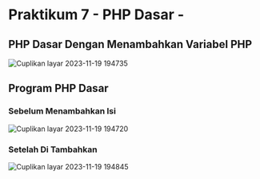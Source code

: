 # Praktikum 7 - PHP Dasar -
## PHP Dasar Dengan Menambahkan Variabel PHP
![Cuplikan layar 2023-11-19 194735](https://github.com/Diska404/Lab7Web/assets/115615910/ff35ba43-ccb5-4d5c-a1a2-4869d395e536)



## Program PHP Dasar

### Sebelum Menambahkan Isi
![Cuplikan layar 2023-11-19 194720](https://github.com/Diska404/Lab7Web/assets/115615910/aaa559b4-35c3-4708-bcfe-decba2ca2baa)

### Setelah Di Tambahkan
![Cuplikan layar 2023-11-19 194845](https://github.com/Diska404/Lab7Web/assets/115615910/9e3a4f8f-80eb-4e98-99c2-8818f651dcbf)


